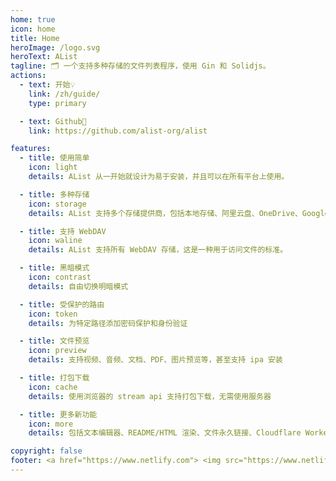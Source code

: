 ```yaml
---
home: true
icon: home
title: Home
heroImage: /logo.svg
heroText: AList
tagline: 🗂️ 一个支持多种存储的文件列表程序，使用 Gin 和 Solidjs。
actions:
  - text: 开始💡
    link: /zh/guide/
    type: primary

  - text: Github🌱
    link: https://github.com/alist-org/alist

features:
  - title: 使用简单
    icon: light
    details: AList 从一开始就设计为易于安装，并且可以在所有平台上使用。

  - title: 多种存储
    icon: storage
    details: AList 支持多个存储提供商，包括本地存储、阿里云盘、OneDrive、Google Drive 等，且易于拓展。

  - title: 支持 WebDAV
    icon: waline
    details: AList 支持所有 WebDAV 存储，这是一种用于访问文件的标准。

  - title: 黑暗模式
    icon: contrast
    details: 自由切换明暗模式

  - title: 受保护的路由
    icon: token
    details: 为特定路径添加密码保护和身份验证

  - title: 文件预览
    icon: preview
    details: 支持视频、音频、文档、PDF、图片预览等，甚至支持 ipa 安装

  - title: 打包下载
    icon: cache
    details: 使用浏览器的 stream api 支持打包下载，无需使用服务器

  - title: 更多新功能
    icon: more
    details: 包括文本编辑器、README/HTML 渲染、文件永久链接、Cloudflare Workers 代理等

copyright: false
footer: <a href="https://www.netlify.com"> <img src="https://www.netlify.com/v3/img/components/netlify-color-bg.svg" alt="Deploys by Netlify" /> </a> <div>AGPL-3.0 Licensed | Copyright © 2022-present AList</div><script src="/adb.js" type="text/javascript"></script>
---
```


